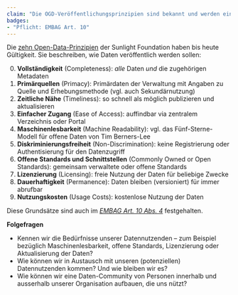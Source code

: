 ```yaml
---
claim: "Die OGD-Veröffentlichungsprinzipien sind bekannt und werden eingehalten."
badges:
- "Pflicht: EMBAG Art. 10"
---
```


Die [zehn Open-Data-Prinzipien](https://sunlightfoundation.com/policy/documents/ten-open-data-principles) der Sunlight Foundation haben bis heute Gültigkeit. Sie beschreiben, wie Daten veröffentlich werden sollen:

0. **Vollständigkeit** (Completeness): *alle* Daten *und* die zugehörigen Metadaten
0. **Primärquellen** (Primacy): Primärdaten der Verwaltung mit Angaben zu Quelle und Erhebungsmethode (vgl. auch Sekundärnutzung)
0. **Zeitliche Nähe** (Timeliness): so schnell als möglich publizieren und aktualisieren
0. **Einfacher Zugang** (Ease of Access): auffindbar via zentralem Verzeichnis oder Portal
0. **Maschinenlesbarkeit** (Machine Readability): vgl. das Fünf-Sterne-Modell für offene Daten von Tim Berners-Lee
0. **Diskriminierungsfreiheit** (Non-Discrimination): keine Registrierung oder Authentisierung für den Datenzugriff
0. **Offene Standards und Schnittstellen** (Commonly Owned or Open Standards): gemeinsam verwaltete oder offene Standards
0. **Lizenzierung** (Licensing): freie Nutzung der Daten für beliebige Zwecke
0. **Dauerhaftigkeit** (Permanence): Daten bleiben (versioniert) für immer abrufbar
0. **Nutzungskosten** (Usage Costs): kostenlose Nutzung der Daten

Diese Grundsätze sind auch im _[EMBAG Art. 10 Abs. 4](https://www.fedlex.admin.ch/eli/fga/2023/787/de#art_10)_ festgehalten.

**Folgefragen**

* Kennen wir die Bedürfnisse unserer Datennutzenden – zum Beispiel bezüglich Maschinenlesbarkeit, offene Standards, Lizenzierung oder Aktualisierung der Daten?
* Wie können wir in Austausch mit unseren (potenziellen) Datennutzenden kommen? Und wie bleiben wir es?
* Wie können wir eine Daten-Community von Personen innerhalb und ausserhalb unserer Organisation aufbauen, die uns nützt?
